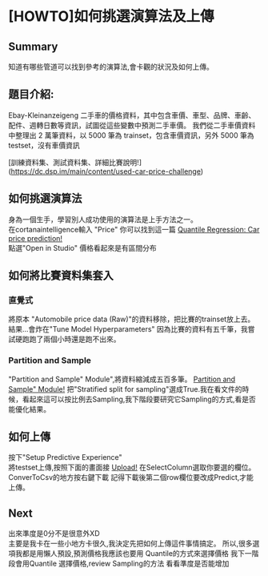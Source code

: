 
# [HOWTO]如何挑選演算法及上傳

## Summary 
知道有哪些管道可以找到參考的演算法,會卡觀的狀況及如何上傳。

## 題目介紹:
Ebay-Kleinanzeigeng 二手車的價格資料，其中包含車價、車型、品牌、車齡、配件、週轉日數等資訊，試圖從這些變數中預測二手車價。
我們從二手車價資料中整理出 2 萬筆資料，以 5000 筆為 trainset，包含車價資訊，另外 5000 筆為 testset，沒有車價資訊

[訓練資料集、測試資料集、詳細比賽說明!] (https://dc.dsp.im/main/content/used-car-price-challenge)    

## 如何挑選演算法  
身為一個生手，學習別人成功使用的演算法是上手方法之一。  
在cortanaintelligence輸入 "Price"
你可以找到這一篇 [Quantile Regression: Car price prediction!](https://gallery.cortanaintelligence.com/Experiment/536a12847d94444c86ed231b96d97863)  
點選"Open in Studio"
價格看起來是有區間分布

## 如何將比賽資料集套入  
### 直覺式  
將原本 "Automobile price data (Raw)"的資料移除，把比賽的trainset放上去。  
結果...會炸在"Tune Model Hyperparameters" 因為比賽的資料有五千筆，我嘗試硬跑跑了兩個小時還是跑不出來。

### Partition and Sample 
 "Partition and Sample" Module",將資料縮減成五百多筆。
 [Partition and Sample" Module!](https://www.evernote.com/shard/s220/sh/5b52130f-be4b-4377-89ea-45b433582ac2/e555306dad676e5371cf957fbba9be8f)
把"Stratified split for sampling"選成True.我在看文件的時候，看起來這可以按比例去Sampling,我下階段要研究它Sampling的方式,看是否能優化結果。

## 如何上傳 
按下"Setup Predictive Experience"  
將testset上傳,按照下面的畫面接
[Upload!](https://www.evernote.com/shard/s220/sh/5b52130f-be4b-4377-89ea-45b433582ac2/e555306dad676e5371cf957fbba9be8f)
在SelectColumn選取你要選的欄位。
ConverToCsv的地方按右鍵下載
記得下載後第二個row欄位要改成Predict,才能上傳。

## Next  
出來準度是0分不是很意外XD  
主要是我卡在一些小地方卡很久,我決定先把如何上傳這件事情搞定。
所以,很多選項我都是用懶人預設,預測價格我應該也要用 Quantile的方式來選擇價格
我下一階段會用Quantile 選擇價格,review Sampling的方法
看看準度是否能增加
